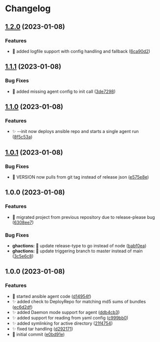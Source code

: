 # Changelog

## [1.2.0](https://github.com/mjmorales/doan/compare/v1.1.1...v1.2.0) (2023-01-08)


### Features

* :monocle_face: added logfile support with config handling and fallback ([6ca90d2](https://github.com/mjmorales/doan/commit/6ca90d2ac203072786adc895944260e26cee86b5))

## [1.1.1](https://github.com/mjmorales/doan/compare/v1.1.0...v1.1.1) (2023-01-08)


### Bug Fixes

* :bug: added missing agent config to init call ([3de7298](https://github.com/mjmorales/doan/commit/3de729890a986916bfe4dece015acdf81d93ad4a))

## [1.1.0](https://github.com/mjmorales/doan/compare/v1.0.1...v1.1.0) (2023-01-08)


### Features

* :sparkles: --init now deploys ansible repo and starts a single agent run ([8f5c53a](https://github.com/mjmorales/doan/commit/8f5c53a5408b201f59331b24d68b950c7b7eb2e3))

## [1.0.1](https://github.com/mjmorales/doan/compare/v1.0.0...v1.0.1) (2023-01-08)


### Bug Fixes

* :bug: VERSION now pulls from git tag instead of release json ([e575e8e](https://github.com/mjmorales/doan/commit/e575e8e1b76cdc3a07d9e67bba9df3ff6f5a5a41))

## 1.0.0 (2023-01-08)


### Features

* :tada: migrated project from previous repository due to release-please bug ([6308ee7](https://github.com/mjmorales/doan/commit/6308ee71efedd4226737c8bca4faee9e3d4ba5a6))


### Bug Fixes

* **ghactions:** :bug: update release-type to go instead of node ([babf0ea](https://github.com/mjmorales/doan/commit/babf0eac9078c038e1d67cfc3557a77e085d8b17))
* **ghactions:** :bug: update triggering branch to master instead of main ([3c5e6c8](https://github.com/mjmorales/doan/commit/3c5e6c820a84921b3b78decda5d186c9709ed771))

## 1.0.0 (2023-01-08)


### Features

* :beers: started ansible agent code ([d14954f](https://github.com/mjmorales/doan/commit/d14954fbf498c25519d79814add3141699e414f5))
* :sparkles: added check to DeployRepo for matching md5 sums of bundles ([ec6d2df](https://github.com/mjmorales/doan/commit/ec6d2dfbd8dcd5d31aa92880c70e60f2cac274c1))
* :sparkles: added Daemon mode support for agent ([ddb4cb3](https://github.com/mjmorales/doan/commit/ddb4cb302978d87f5c8042f1f340b0633433a183))
* :sparkles: added support for reading from yaml config ([c999bb0](https://github.com/mjmorales/doan/commit/c999bb05f9706d7e94da116e7f95e78fe5fb6280))
* :sparkles: added symlinking for active directory ([21f4754](https://github.com/mjmorales/doan/commit/21f4754d84bea90782b220a35a3054a95516bdac))
* :sparkles: fixed tar handling ([d292171](https://github.com/mjmorales/doan/commit/d2921711a0a3d9aaf1e2dd236c2be8e9dbb964b9))
* :tada: initial commit ([e0bd91e](https://github.com/mjmorales/doan/commit/e0bd91e6d05543a5d00df8f15ca7f57597360efc))
